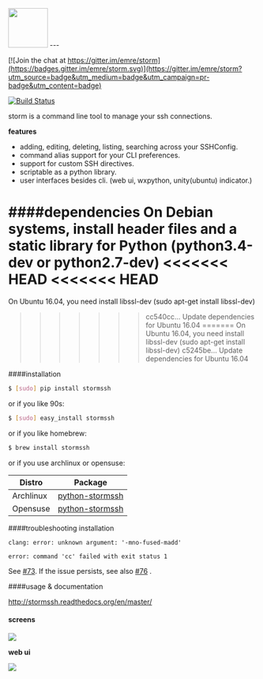 <img src="https://raw.github.com/emre/storm/master/resources/logos/storm-logo.png" height="80">
---

[![Join the chat at https://gitter.im/emre/storm](https://badges.gitter.im/emre/storm.svg)](https://gitter.im/emre/storm?utm_source=badge&utm_medium=badge&utm_campaign=pr-badge&utm_content=badge)

[![Build Status](https://travis-ci.org/emre/storm.svg?branch=master)](https://travis-ci.org/emre/storm)

storm is a command line tool to manage your ssh connections.


**features**

- adding, editing, deleting, listing, searching across your SSHConfig.
- command alias support for your CLI preferences.
- support for custom SSH directives.
- scriptable as a python library.
- user interfaces besides cli. (web ui, wxpython, unity(ubuntu) indicator.)

####dependencies
On Debian systems, install header files and a static library for Python (python3.4-dev or python2.7-dev)
<<<<<<< HEAD
<<<<<<< HEAD
=======

On Ubuntu 16.04, you need install libssl-dev (sudo apt-get install libssl-dev)
>>>>>>> cc540cc... Update dependencies for Ubuntu 16.04
=======
On Ubuntu 16.04, you need install libssl-dev (sudo apt-get install libssl-dev)
>>>>>>> c5245be... Update dependencies for Ubuntu 16.04

####installation

```bash
$ [sudo] pip install stormssh
```
or if you like 90s:
```bash
$ [sudo] easy_install stormssh
```

or if you like homebrew:
```bash
$ brew install stormssh
```

or if you use archlinux or opensuse:

| Distro        | Package    
| ------------- |---------------|                     
| Archlinux       | <a href="https://aur.archlinux.org/packages/python-stormssh/">python-stormssh</a>       |
| Opensuse           | <a href="http://rpm.pbone.net/index.php3?stat=3&search=python-stormssh&srodzaj=3">python-stormssh</a>     |


####troubleshooting installation

```
clang: error: unknown argument: '-mno-fused-madd'

error: command 'cc' failed with exit status 1
```

See [#73](https://github.com/emre/storm/issues/73). If the issue persists, see also [#76](https://github.com/emre/storm/issues/96) .

####usage & documentation

<a href='http://stormssh.readthedocs.org/en/master/'>http://stormssh.readthedocs.org/en/master/</a>

#### screens

<a href="http://i.imgur.com/qIc1mDx.png"><img src="http://i.imgur.com/qIc1mDx.png"></a>


**web ui**

<a href="http://i.imgur.com/wVtnWxx.png"><img src="http://i.imgur.com/wVtnWxx.png"></a>

